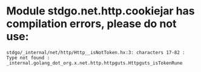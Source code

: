 # Module stdgo.net.http.cookiejar has compilation errors, please do not use:
```
stdgo/_internal/net/http/Http__isNotToken.hx:3: characters 17-82 : Type not found : _internal.golang_dot_org.x.net.http.httpguts.Httpguts_isTokenRune

```

